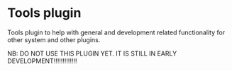 Tools plugin
==============

Tools plugin to help with general and development related functionality for other system and other plugins.

NB: DO NOT USE THIS PLUGIN YET. IT IS STILL IN EARLY DEVELOPMENT!!!!!!!!!!!!!